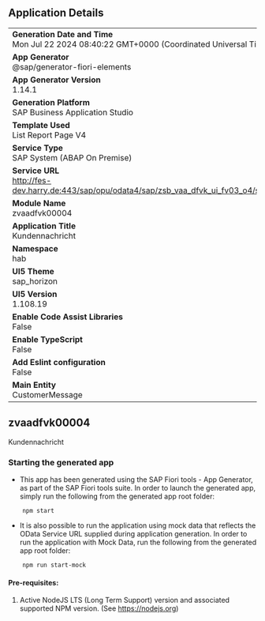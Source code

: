 ## Application Details
|               |
| ------------- |
|**Generation Date and Time**<br>Mon Jul 22 2024 08:40:22 GMT+0000 (Coordinated Universal Time)|
|**App Generator**<br>@sap/generator-fiori-elements|
|**App Generator Version**<br>1.14.1|
|**Generation Platform**<br>SAP Business Application Studio|
|**Template Used**<br>List Report Page V4|
|**Service Type**<br>SAP System (ABAP On Premise)|
|**Service URL**<br>http://fes-dev.harry.de:443/sap/opu/odata4/sap/zsb_vaa_dfvk_ui_fv03_o4/srvd/sap/zsd_vaa_dfvk_ui_fv03/0001/
|**Module Name**<br>zvaadfvk00004|
|**Application Title**<br>Kundennachricht|
|**Namespace**<br>hab|
|**UI5 Theme**<br>sap_horizon|
|**UI5 Version**<br>1.108.19|
|**Enable Code Assist Libraries**<br>False|
|**Enable TypeScript**<br>False|
|**Add Eslint configuration**<br>False|
|**Main Entity**<br>CustomerMessage|

## zvaadfvk00004

Kundennachricht

### Starting the generated app

-   This app has been generated using the SAP Fiori tools - App Generator, as part of the SAP Fiori tools suite.  In order to launch the generated app, simply run the following from the generated app root folder:

```
    npm start
```

- It is also possible to run the application using mock data that reflects the OData Service URL supplied during application generation.  In order to run the application with Mock Data, run the following from the generated app root folder:

```
    npm run start-mock
```

#### Pre-requisites:

1. Active NodeJS LTS (Long Term Support) version and associated supported NPM version.  (See https://nodejs.org)


